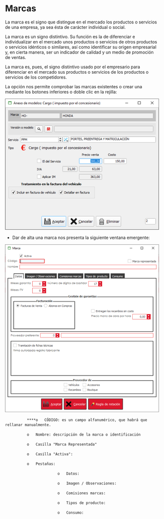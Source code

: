 # Marcas

La marca es el signo que distingue en el mercado los productos o servicios de una empresa, ya sea ésta de carácter individual o social.

La marca es un signo distintivo. Su función es la de diferenciar e individualizar en el mercado unos productos o servicios de otros productos o servicios idénticos o similares, así como identificar su origen empresarial y, en cierta manera, ser un indicador de calidad y un medio de promoción de ventas.

La marca es, pues, el signo distintivo usado por el empresario para diferenciar en el mercado sus productos o servicios de los productos o servicios de los competidores.

La opción nos permite comprobar las marcas existentes o crear una mediante los botones inferiores o doble clic en la rejilla:

![](../../.gitbook/assets/image%20%28269%29.png)

* Dar de alta una marca nos presenta la siguiente ventana emergente:

![](../../.gitbook/assets/image%20%28482%29.png)

              ****o   CÓDIGO: es un campo alfanumérico, que habrá que rellanar manualmente.

              o   Nombre: descripción de la marca o identificación

              o   Casilla "Marca Representada"

              o   Casilla "Activa":

              o   Pestañas:

                            o   Datos:

                            o   Imagen / Observaciones:

                            o   Comisiones marcas:

                            o   Tipos de producto:

                            o   Consumo:

